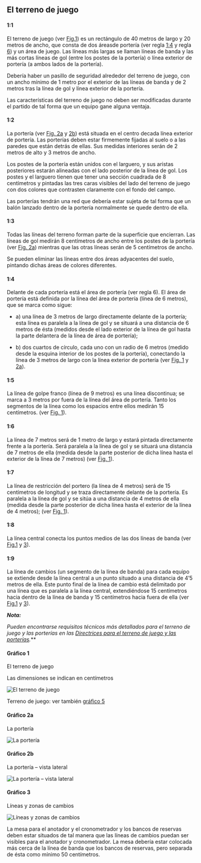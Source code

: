 ## El terreno de juego

#### 1:1
El terreno de juego (ver [Fig.1](#gráfico-1)) es un rectángulo de 40 metros de largo y 
20 metros de ancho, que consta de dos áreasde portería (ver regla [1:4](#1:4) y 
regla [6](#6:1)) y un área de juego. Las líneas más largas se llaman líneas de banda y 
las más cortas líneas de gol (entre los postes de la portería) o línea exterior de portería
(a ambos lados de la portería).

Debería haber un pasillo de seguridad alrededor del terreno de juego, con un ancho mínimo 
de 1 metro por el exterior de las líneas de banda y de 2 metros tras la línea de gol y 
línea exterior de la portería.

Las características del terreno de juego no deben ser modificadas durante el partido de
tal forma que un equipo gane alguna ventaja.

#### 1:2
La portería (ver [Fig. 2a](#gráfico-2a) y [2b](#gráfico-2b)) está situada en el centro 
decada línea exterior de portería. Las porterías deben estar firmemente fijadas al suelo o 
a las paredes que están detrás de ellas. Sus medidas interiores serán de 2 metros de alto
y 3 metros de ancho.

Los postes de la portería están unidos con el larguero, y sus aristas posteriores estarán 
alineadas con el lado posterior de la línea de gol. Los postes y el larguero tienen que 
tener una sección cuadrada de 8 centímetros y pintadas las tres caras visibles del lado del 
terreno de juego con dos colores que contrasten claramente con el fondo del campo.

Las porterías tendrán una red que debería estar sujeta de tal forma que un balón lanzado 
dentro de la portería normalmente se quede dentro de ella.

#### 1:3
Todas las líneas del terreno forman parte de la superficie que encierran. Las líneas de gol 
medirán 8 centímetros de ancho entre los postes de la portería (ver [Fig. 2a](#gráfico-2a)) 
mientras que  las otras líneas serán de 5 centímetros de ancho.

Se pueden eliminar las líneas entre dos áreas adyacentes del suelo, pintando dichas áreas 
de colores diferentes.

#### 1:4
Delante de cada portería está el área de portería (ver regla 6). El área de portería está 
definida por la línea del área de portería (línea de 6 metros), que se marca como sigue:

* a) una línea de 3 metros de largo directamente delante de la portería; esta línea es 
paralela a la línea de gol y se situará a una distancia de 6 metros de ésta (medidos
desde el lado exterior de la línea de gol hasta la parte delantera de la línea de área de 
portería);

* b) dos cuartos de círculo, cada uno con un radio de 6 metros (medido desde la esquina 
interior de los postes de la portería), conectando la línea de 3 metros de largo con la 
línea exterior de portería (ver [Fig. 1](#gráfico-1) y [2a](#gráfico-2a)).

#### 1:5
La línea de golpe franco (línea de 9 metros) es una línea discontinua; se marca a 3 metros
por fuera de la línea del área de portería. Tanto los segmentos de la línea como los
espacios entre ellos medirán 15 centímetros. (ver [Fig. 1](#gráfico-1)).

#### 1:6
La línea de 7 metros será de 1 metro de largo y estará pintada directamente frente a la 
portería. Será paralela a la línea de gol y se situará una distancia de 7 metros de ella 
(medida desde la parte posterior de dicha línea hasta el exterior de la línea de 7 metros)
(ver [Fig. 1](#gra-1)).

#### 1:7
La línea de restricción del portero (la línea de 4 metros) será de 15 centímetros de 
longitud y se traza directamente delante de la portería. Es paralela a la línea de gol y 
se sitúa a una distancia de 4 metros de ella (medida desde la parte posterior de dicha 
línea hasta el exterior de la línea de 4 metros); (ver [Fig. 1](#gráfico-1)).

#### 1:8
La línea central conecta los puntos medios de las dos líneas de banda (ver 
[Fig.1](#gráfico-1) y [3](#gráfico-3)).

#### 1:9
La línea de cambios (un segmento de la línea de banda) para cada equipo se extiende desde 
la línea central a un punto situado a una distancia de 4’5 metros de ella. Este punto final 
de la línea de cambio está delimitado por una línea que es paralela a la línea central, 
extendiéndose 15 centímetros hacia dentro de la línea de banda y 15 centímetros hacia fuera 
de ella (ver [Fig.1](#gráfico-1) y [3](#gráfico-3)).

***Nota:***

*Pueden encontrarse requisitos técnicos más detallados para el terreno de juego y las 
porterías en las [Directrices para el terreno de juego y las porterías](#directrices-para-el-terreno-de-juego-y-las-porterías).***

#### Gráfico 1
El terreno de juego

Las dimensiones se indican en centímetros

![El terreno de juego](../diagrams/diagram1.png)

Terreno de juego: ver también [gráfico 5](#gráfico-5)

#### Gráfico 2a
La portería

![La portería](../diagrams/diagram2a.png)

#### Gráfico 2b
La portería – vista lateral

![La portería – vista lateral](../diagrams/diagram2b.png)

#### Gráfico 3
Líneas y zonas de cambios

![Líneas y zonas de cambios](../diagrams/diagram3.png)

La mesa para el anotador y el cronometrador y los bancos de reservas deben estar situados 
de tal manera que las líneas de cambios puedan ser visibles para el anotador y cronometrador. 
La mesa debería estar colocada más cerca de la línea de banda que los bancos de reservas,
pero separada de ésta como mínimo 50 centímetros.

